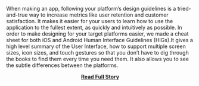 <p>When making an app, following your platform’s design guidelines is a tried-and-true way to increase metrics like user retention and customer satisfaction. It makes it easier for your users to learn how to use the application to the fullest extent, as quickly and intuitively as possible. In order to make designing for your target platforms easier, we made a cheat sheet for both iOS and Android Human Interface Guidelines (HIGs).It gives a high level summary of the User Interface, how to support multiple screen sizes, icon sizes, and touch gestures so that you don’t have to dig through the books to find them every time you need them. It also allows you to see the subtle differences between the platforms.</p>
<center><p><a href="http://kinveyposts.wordpress.com/2013/05/10/ios-and-android-design-guidelines-cheat-sheet/" style='padding:25px; font-sze:18px; font-weight: bold;'>Read Full Story</a></p></center>
